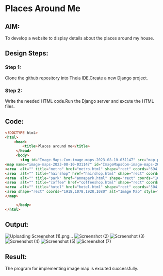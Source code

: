 # Places Around Me
## AIM:
To develop a website to display details about the places around my house.

## Design Steps:

### Step 1:
Clone the github repository into Theia IDE.Create a new Django project.
### Step 2:
Write the needed HTML code.Run the Django server and excute the HTML files.
## Code:
```html
<!DOCTYPE html>
<html>
    <head>
        <title>Places around me</title>
     </head>
     <body>
       <img id="Image-Maps-Com-image-maps-2023-08-10-031147" src="map.png" border="0" width="1920" height="1080" orgWidth="1920" orgHeight="1080" usemap="#image-maps-2023-08-10-031147" alt="" />
<map name="image-maps-2023-08-10-031147" id="ImageMapsCom-image-maps-2023-08-10-031147">
<area  alt="" title="metro" href="metro.html" shape="rect" coords="694,700,744,750" style="outline:none;" target="_self"     />
<area  alt="" title="hairshop" href="hairshop.html" shape="rect" coords="852,411,912,454" style="outline:none;" target="_self"     />
<area  alt="" title="park" href="annapark.html" shape="rect" coords="1607,157,1722,248" style="outline:none;" target="_self"     />
<area  alt="" title="coffee" href="coffeeshop.html" shape="rect" coords="818,798,881,845" style="outline:none;" target="_self"     />
<area  alt="" title="hotel" href="hotel.html" shape="rect" coords="504,405,596,499" style="outline:none;" target="_self"     />
<area shape="rect" coords="1918,1078,1920,1080" alt="Image Map" style="outline:none;" title="Image Map" href="https://www.image-maps.com/" />
</map>

     </body>
</html>
```
## Output:
![Uploading Screenshot (1).png…]()
![Screenshot (2)](https://github.com/Tanug25/places-around-me/assets/138849166/1fbac6af-9170-445e-bb65-bb4a2cb7d22d)
![Screenshot (3)](https://github.com/Tanug25/places-around-me/assets/138849166/f34989e9-f68d-449a-81fa-22c36b268b10)
![Screenshot (4)](https://github.com/Tanug25/places-around-me/assets/138849166/c6a68ed8-fa3d-4d34-8ffd-e0d207fa4f07)
![Screenshot (5)](https://github.com/Tanug25/places-around-me/assets/138849166/36cfe8ba-4820-4b60-8a31-905c1952204f)
![Screenshot (7)](https://github.com/Tanug25/places-around-me/assets/138849166/4c2eb6d7-56d6-4e87-9da9-a159128d0264)

## Result:
The program for implementing image map is excuted successfully.
